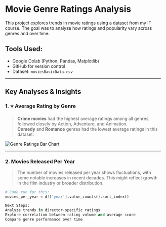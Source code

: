 # Movie Genre Ratings Analysis

This project explores trends in movie ratings using a dataset from my IT course. 
The goal was to analyze how ratings and popularity vary across genres and over time.

## Tools Used:
- Google Colab (Python, Pandas, Matplotlib)
- GitHub for version control
- Dataset: `moviesBasicData.csv`

---

## Key Analyses & Insights

### 1. ⭐ Average Rating by Genre
> **Crime movies** had the highest average ratings among all genres, followed closely by Action, Adventure, and Animation.  
> **Comedy** and **Romance** genres had the lowest average ratings in this dataset.

![Genre Ratings Bar Chart](genre_rating_chart.png)

---

### 2. Movies Released Per Year
> The number of movies released per year shows fluctuations, with some notable increases in recent decades. This might reflect growth in the film industry or broader distribution.

```python
# Code run for this:
movies_per_year = df['year'].value_counts().sort_index()

Next Steps:
Analyze trends in director-specific ratings
Explore correlation between rating volume and average score
Compare genre performance over time
